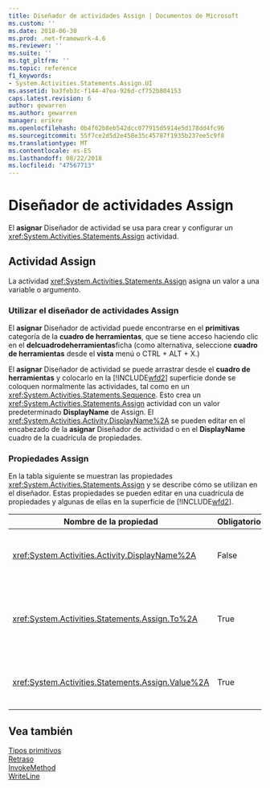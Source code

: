 ```yaml
---
title: Diseñador de actividades Assign | Documentos de Microsoft
ms.custom: ''
ms.date: 2018-06-30
ms.prod: .net-framework-4.6
ms.reviewer: ''
ms.suite: ''
ms.tgt_pltfrm: ''
ms.topic: reference
f1_keywords:
- System.Activities.Statements.Assign.UI
ms.assetid: ba3feb3c-f144-47ea-926d-cf752b804153
caps.latest.revision: 6
author: gewarren
ms.author: gewarren
manager: erikre
ms.openlocfilehash: 0b4f62b8eb542dcc077915d5914e5d178dd4fc96
ms.sourcegitcommit: 55f7ce2d5d2e458e35c45787f1935b237ee5c9f8
ms.translationtype: MT
ms.contentlocale: es-ES
ms.lasthandoff: 08/22/2018
ms.locfileid: "47567713"
---
```

# <a name="assign-activity-designer"></a>Diseñador de actividades Assign
El **asignar** Diseñador de actividad se usa para crear y configurar un <xref:System.Activities.Statements.Assign> actividad.  
  
## <a name="the-assign-activity"></a>Actividad Assign  
 La actividad <xref:System.Activities.Statements.Assign> asigna un valor a una variable o argumento.  
  
### <a name="using-the-assign-activity-designer"></a>Utilizar el diseñador de actividades Assign  
 El **asignar** Diseñador de actividad puede encontrarse en el **primitivas** categoría de la **cuadro de herramientas**, que se tiene acceso haciendo clic en el **delcuadrodeherramientas**ficha (como alternativa, seleccione **cuadro de herramientas** desde el **vista** menú o CTRL + ALT + X.)  
  
 El **asignar** Diseñador de actividad se puede arrastrar desde el **cuadro de herramientas** y colocarlo en la [!INCLUDE[wfd2](../includes/wfd2-md.md)] superficie donde se coloquen normalmente las actividades, tal como en un <xref:System.Activities.Statements.Sequence>. Esto crea un <xref:System.Activities.Statements.Assign> actividad con un valor predeterminado **DisplayName** de Assign. El <xref:System.Activities.Activity.DisplayName%2A> se pueden editar en el encabezado de la **asignar** Diseñador de actividad o en el **DisplayName** cuadro de la cuadrícula de propiedades.  
  
### <a name="the-assign-properties"></a>Propiedades Assign  
 En la tabla siguiente se muestran las propiedades <xref:System.Activities.Statements.Assign> y se describe cómo se utilizan en el diseñador. Estas propiedades se pueden editar en una cuadrícula de propiedades y algunas de ellas en la superficie de [!INCLUDE[wfd2](../includes/wfd2-md.md)].  
  
|Nombre de la propiedad|Obligatorio|Uso|  
|-------------------|--------------|-----------|  
|<xref:System.Activities.Activity.DisplayName%2A>|False|Nombre descriptivo de la actividad <xref:System.Activities.Statements.Assign>. El valor predeterminado es Assign. Pese a que el valor <xref:System.Activities.Activity.DisplayName%2A> no es obligatorio, se recomienda usar uno.|  
|<xref:System.Activities.Statements.Assign.To%2A>|True|La variable o argumento al que está asignado <xref:System.Activities.Statements.Assign.Value%2A>. Debe ser un identificador de Visual Basic válido. Para establecer la propiedad, escriba una expresión de Visual Basic en el **a** cuadro en el **asignar** actividad diseñador o en la cuadrícula de propiedades.|  
|<xref:System.Activities.Statements.Assign.Value%2A>|True|Valor que se asigna a la variable. Para establecer el <xref:System.Activities.Statements.Assign.Value%2A>, escriba una expresión de Visual Basic en el **valor** cuadro en el **asignar** actividad diseñador o en la cuadrícula de propiedades.|  
  
## <a name="see-also"></a>Vea también  
 [Tipos primitivos](../workflow-designer/primitives-activity-designers.md)   
 [Retraso](../workflow-designer/delay-activity-designer.md)   
 [InvokeMethod](../workflow-designer/invokemethod-activity-designer.md)   
 [WriteLine](../workflow-designer/writeline-activity-designer.md)